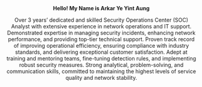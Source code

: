<div align="center">
  <strong>Hello! My Name is Arkar Ye Yint Aung</strong>
</div>


<p align="center">
  Over 3 years’ dedicated and skilled Security Operations Center (SOC) Analyst with extensive experience in network 
operations and IT support. Demonstrated expertise in managing security incidents, enhancing network performance, and 
providing top-tier technical support. Proven track record of improving operational efficiency, ensuring compliance with 
industry standards, and delivering exceptional customer satisfaction. Adept at training and mentoring teams, fine-tuning 
detection rules, and implementing robust security measures. Strong analytical, problem-solving, and communication 
skills, committed to maintaining the highest levels of service quality and network stability.
</p>
